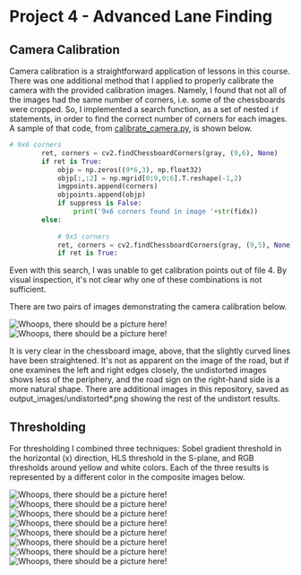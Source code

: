 # Project 4 - Advanced Lane Finding #

## Camera Calibration ##
Camera calibration is a straightforward application of lessons in this course.  There was one additional method that I applied to properly calibrate the camera with the provided calibration images.  Namely, I found that not all of the images had the same number of corners, i.e. some of the chessboards were cropped.  So, I implemented a search function, as a set of nested `if` statements, in order to find the correct number of corners for each images.  A sample of that code, from [calibrate_camera.py](calibrate_camera.py), is shown below.

```python
# 9x6 corners
        ret, corners = cv2.findChessboardCorners(gray, (9,6), None)
        if ret is True:
            objp = np.zeros((9*6,3), np.float32)
            objp[:,:2] = np.mgrid[0:9,0:6].T.reshape(-1,2)
            imgpoints.append(corners)
            objpoints.append(objp)
            if suppress is False:
                print('9x6 corners found in image '+str(fidx))
        else:
            
            # 9x5 corners
            ret, corners = cv2.findChessboardCorners(gray, (9,5), None)
            if ret is True:
```

Even with this search, I was unable to get calibration points out of file 4.  By visual inspection, it's not clear why one of these combinations is not sufficient.

There are two pairs of images demonstrating the camera calibration below.

![Whoops, there should be a picture here!](output_images/undistorted_chessboard0.png)
![Whoops, there should be a picture here!](output_images/undistorted_road0.png)

It is very clear in the chessboard image, above, that the slightly curved lines have been straightened.  It's not as apparent on the image of the road, but if one examines the left and right edges closely, the undistorted images shows less of the periphery, and the road sign on the right-hand side is a more natural shape.  There are additional images in this repository, saved as output_images/undistorted\*.png showing the rest of the undistort results.

## Thresholding ##
For thresholding I combined three techniques: Sobel gradient threshold in the horizontal (x) direction, HLS threshold in the S-plane, and RGB thresholds around yellow and white colors.  Each of the three results is represented by a different color in the composite images below.

![Whoops, there should be a picture here!](output_images/thresholded_road0.png)
![Whoops, there should be a picture here!](output_images/thresholded_road1.png)
![Whoops, there should be a picture here!](output_images/thresholded_road2.png)
![Whoops, there should be a picture here!](output_images/thresholded_road3.png)
![Whoops, there should be a picture here!](output_images/thresholded_road4.png)
![Whoops, there should be a picture here!](output_images/thresholded_road5.png)
![Whoops, there should be a picture here!](output_images/thresholded_road6.png)
![Whoops, there should be a picture here!](output_images/thresholded_road7.png)

